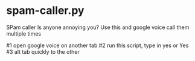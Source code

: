 # spam-caller.py
SPam caller
Is anyone annoying you? Use this and google voice call them multiple times

#1 open google voice on another tab
#2 run this script, type in yes or Yes
#3 alt tab quickly to the other 
